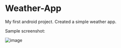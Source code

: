 # Weather-App
My first android project. Created a simple weather app.

Sample screenshot:

![image](https://user-images.githubusercontent.com/59789023/154436652-628f9866-0b1c-4495-9555-abdae9e5e4ea.png)
